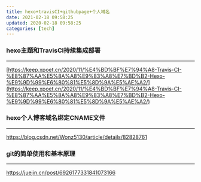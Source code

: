 ```yaml
---
title: hexo+travisCI+githubpage+个人域名
date: 2021-02-18 09:58:25
updated: 2020-02-18 09:58:25
categories: [tech]
---
```


### hexo主题和TravisCI持续集成部署

------

[https://keep.xpoet.cn/2020/11/%E4%BD%BF%E7%94%A8-Travis-CI-%E8%87%AA%E5%8A%A8%E9%83%A8%E7%BD%B2-Hexo-%E9%9D%99%E6%80%81%E5%8D%9A%E5%AE%A2/](https://keep.xpoet.cn/2020/11/%E4%BD%BF%E7%94%A8-Travis-CI-%E8%87%AA%E5%8A%A8%E9%83%A8%E7%BD%B2-Hexo-%E9%9D%99%E6%80%81%E5%8D%9A%E5%AE%A2/)

### hexo个人博客域名绑定CNAME文件

------

https://blog.csdn.net/Wonz5130/article/details/82828761 

### git的简单使用和基本原理

------

https://juejin.cn/post/6926177331841073166 





